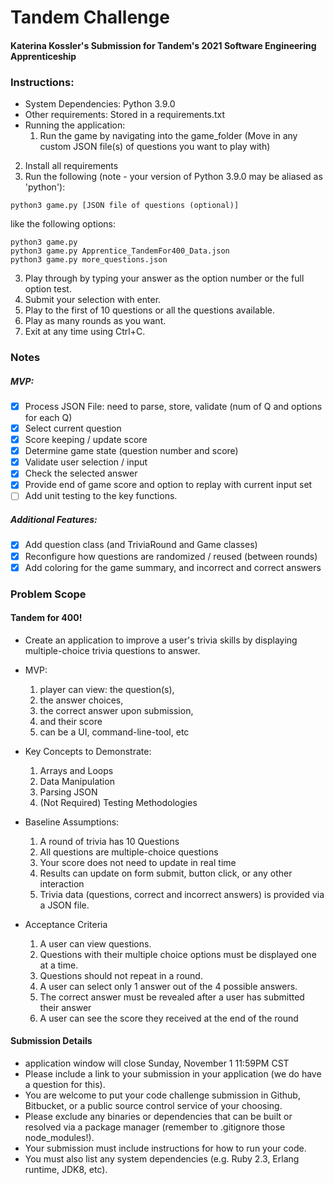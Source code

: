 # Tandem Challenge 
#### Katerina Kossler's Submission for Tandem's 2021 Software Engineering Apprenticeship

### Instructions:
- System Dependencies: Python 3.9.0
- Other requirements: Stored in a requirements.txt
- Running the application: 
  1. Run the game by navigating into the game_folder 
    (Move in any custom JSON file(s) of questions you want to play with)
2. Install all requirements
3. Run the following (note - your version of Python 3.9.0 may be aliased as 'python'):
```
python3 game.py [JSON file of questions (optional)]
```
like the following options:
```
python3 game.py
python3 game.py Apprentice_TandemFor400_Data.json
python3 game.py more_questions.json
```
3. Play through by typing your answer as the option number or the full option test.
4. Submit your selection with enter.
5. Play to the first of 10 questions or all the questions available.
6. Play as many rounds as you want.
7. Exit at any time using Ctrl+C.

### Notes
##### MVP:
- [X] Process JSON File: need to parse, store, validate (num of Q and options for each Q)
- [X] Select current question
- [X] Score keeping / update score
- [X] Determine game state (question number and score)
- [X] Validate user selection / input
- [X] Check the selected answer
- [X] Provide end of game score and option to replay with current input set
- [ ] Add unit testing to the key functions.
##### Additional Features:
- [X] Add question class (and TriviaRound and Game classes)
- [X] Reconfigure how questions are randomized / reused (between rounds)
- [X] Add coloring for the game summary, and incorrect and correct answers

### Problem Scope
#### Tandem for 400!
- Create an application to improve a user's trivia skills by displaying multiple-choice trivia questions to answer.

- MVP:
  1. player can view: the question(s), 
  2. the answer choices, 
  3. the correct answer upon submission, 
  4. and their score
  4. can be a UI, command-line-tool, etc 

- Key Concepts to Demonstrate:
  1. Arrays and Loops
  2. Data Manipulation
  3. Parsing JSON
  4. (Not Required) Testing Methodologies

- Baseline Assumptions:
  1. A round of trivia has 10 Questions
  2. All questions are multiple-choice questions
  3. Your score does not need to update in real time
  4. Results can update on form submit, button click, or any other interaction
  5. Trivia data (questions, correct and incorrect answers) is provided via a JSON file.
  
- Acceptance Criteria
  1. A user can view questions.
  2. Questions with their multiple choice options must be displayed one at a time.
  3. Questions should not repeat in a round.
  4. A user can select only 1 answer out of the 4 possible answers.
  5. The correct answer must be revealed after a user has submitted their answer
  6. A user can see the score they received at the end of the round

#### Submission Details
- application window will close Sunday,
November 1 11:59PM CST
- Please include a link to your submission in your application (we do have a
question for this). 
- You are welcome to put your code challenge submission in Github, Bitbucket, or a public source control service of your choosing.
- Please exclude any binaries or dependencies that can be built or resolved via a
package manager (remember to .gitignore those node_modules!).
- Your submission must include instructions for how to run your code. 
- You must also list any system dependencies (e.g. Ruby 2.3, Erlang runtime, JDK8, etc).
